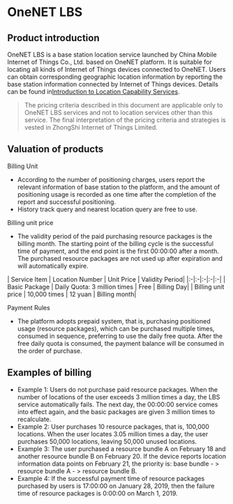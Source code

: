 # OneNET LBS

## Product introduction

OneNET LBS is a base station location service launched by China Mobile Internet of Things Co., Ltd. based on OneNET platform. It is suitable for locating all kinds of Internet of Things devices connected to OneNET. Users can obtain corresponding geographic location information by reporting the base station information connected by Internet of Things devices. Details can be found in[Introduction to Location Capability Services](/book/other-service/onenet-lbs/introduction.md).

> The pricing criteria described in this document are applicable only to OneNET LBS services and not to location services other than this service. The final interpretation of the pricing criteria and strategies is vested in ZhongShi Internet of Things Limited.

## Valuation of products

Billing Unit
- According to the number of positioning charges, users report the relevant information of base station to the platform, and the amount of positioning usage is recorded as one time after the completion of the report and successful positioning.
- History track query and nearest location query are free to use.

Billing unit price
- The validity period of the paid purchasing resource packages is the billing month. The starting point of the billing cycle is the successful time of payment, and the end point is the first 00:00:00 after a month. The purchased resource packages are not used up after expiration and will automatically expire.

| Service Item | Location Number | Unit Price | Validity Period|
|:-|:-|:-|:-|:-|
| Basic Package | Daily Quota: 3 million times | Free | Billing Day|
| Billing unit price | 10,000 times | 12 yuan | Billing month|

Payment Rules

- The platform adopts prepaid system, that is, purchasing positioned usage (resource packages), which can be purchased multiple times, consumed in sequence, preferring to use the daily free quota. After the free daily quota is consumed, the payment balance will be consumed in the order of purchase.


## Examples of billing

- Example 1: Users do not purchase paid resource packages. When the number of locations of the user exceeds 3 million times a day, the LBS service automatically fails. The next day, the 00:00:00 service comes into effect again, and the basic packages are given 3 million times to recalculate.
- Example 2: User purchases 10 resource packages, that is, 100,000 locations. When the user locates 3.05 million times a day, the user purchases 50,000 locations, leaving 50,000 unused locations.
- Example 3: The user purchased a resource bundle A on February 18 and another resource bundle B on February 20. If the device reports location information data points on February 21, the priority is: base bundle - > resource bundle A - > resource bundle B.
- Example 4: If the successful payment time of resource packages purchased by users is 17:00:00 on January 28, 2019, then the failure time of resource packages is 0:00:00 on March 1, 2019.